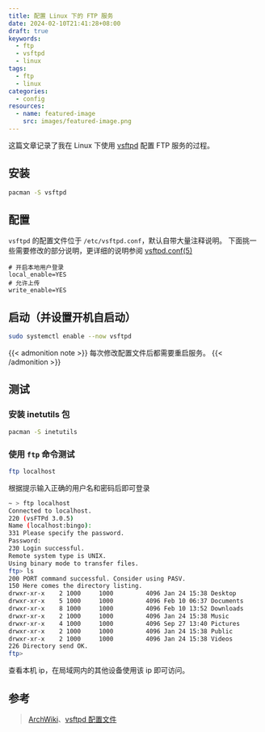 ```yaml
---
title: 配置 Linux 下的 FTP 服务
date: 2024-02-10T21:41:28+08:00
draft: true
keywords:
  - ftp
  - vsftpd
  - linux
tags:
  - ftp
  - linux
categories:
  - config
resources:
  - name: featured-image
    src: images/featured-image.png
---
```


这篇文章记录了我在 Linux 下使用 [vsftpd] 配置 FTP 服务的过程。

<!--more-->

## 安装

```bash
pacman -S vsftpd
```

## 配置

`vsftpd` 的配置文件位于 `/etc/vsftpd.conf`，默认自带大量注释说明。
下面挑一些需要修改的部分说明，更详细的说明参阅 [vsftpd.conf(5)]

```text
# 开启本地用户登录
local_enable=YES
# 允许上传
write_enable=YES
```

## 启动（并设置开机自启动）

```bash
sudo systemctl enable --now vsftpd
```

{{< admonition note >}}
每次修改配置文件后都需要重启服务。
{{< /admonition >}}

## 测试

### 安装 inetutils 包

```bash
pacman -S inetutils
```

### 使用 `ftp` 命令测试

```bash
ftp localhost
```

根据提示输入正确的用户名和密码后即可登录

```bash
~ > ftp localhost  
Connected to localhost.
220 (vsFTPd 3.0.5)
Name (localhost:bingo): 
331 Please specify the password.
Password: 
230 Login successful.
Remote system type is UNIX.
Using binary mode to transfer files.
ftp> ls
200 PORT command successful. Consider using PASV.
150 Here comes the directory listing.
drwxr-xr-x    2 1000     1000         4096 Jan 24 15:38 Desktop
drwxr-xr-x    5 1000     1000         4096 Feb 10 06:37 Documents
drwxr-xr-x    8 1000     1000         4096 Feb 10 13:52 Downloads
drwxr-xr-x    2 1000     1000         4096 Jan 24 15:38 Music
drwxr-xr-x    4 1000     1000         4096 Sep 27 13:40 Pictures
drwxr-xr-x    2 1000     1000         4096 Jan 24 15:38 Public
drwxr-xr-x    2 1000     1000         4096 Jan 24 15:38 Videos
226 Directory send OK.
ftp>
```

查看本机 ip，在局域网内的其他设备使用该 ip 即可访问。

## 参考

> [ArchWiki]、[vsftpd 配置文件]

[vsftpd]: https://security.appspot.com/vsftpd.html "Probably the most secure and fastest FTP server for UNIX-like systems."
[vsftpd.conf(5)]: https://man.archlinux.org/man/vsftpd.conf.5
[ArchWiki]: https://wiki.archlinuxcn.org/wiki/Very_Secure_FTP_Daemon
[vsftpd 配置文件]: https://gnu-linux.readthedocs.io/zh/latest/Chapter02/90_vsftpd.html
